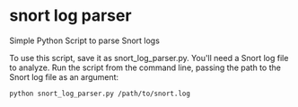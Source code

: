 # snort log parser

Simple Python Script to parse Snort logs

To use this script, save it as snort_log_parser.py. You'll need a Snort log file to analyze. Run the script from the command line, passing the path to the Snort log file as an argument:


``python snort_log_parser.py /path/to/snort.log``
